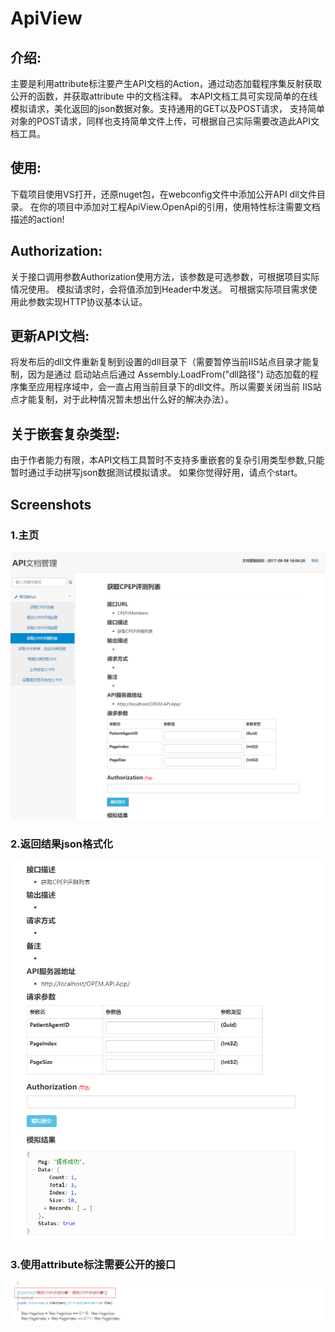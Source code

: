 # ApiView

## 介绍:     

主要是利用attribute标注要产生API文档的Action，通过动态加载程序集反射获取公开的函数，并获取attribute 中的文档注释。 本API文档工具可实现简单的在线模拟请求，美化返回的json数据对象。支持通用的GET以及POST请求， 支持简单对象的POST请求，同样也支持简单文件上传，可根据自己实际需要改造此API文档工具。

## 使用:

下载项目使用VS打开，还原nuget包，在webconfig文件中添加公开API dll文件目录。 在你的项目中添加对工程ApiView.OpenApi的引用，使用特性标注需要文档描述的action!

## Authorization:   

关于接口调用参数Authorization使用方法，该参数是可选参数，可根据项目实际情况使用。 模拟请求时，会将值添加到Header中发送。 可根据实际项目需求使用此参数实现HTTP协议基本认证。
  
## 更新API文档:    

将发布后的dll文件重新复制到设置的dll目录下（需要暂停当前IIS站点目录才能复制，因为是通过 启动站点后通过 Assembly.LoadFrom("dll路径") 动态加载的程序集至应用程序域中，会一直占用当前目录下的dll文件。所以需要关闭当前 IIS站点才能复制，对于此种情况暂未想出什么好的解决办法）。
   
## 关于嵌套复杂类型: 

由于作者能力有限，本API文档工具暂时不支持多重嵌套的复杂引用类型参数,只能暂时通过手动拼写json数据测试模拟请求。
如果你觉得好用，请点个start。

## Screenshots

### 1.主页
![maindemowindow01](./Screenshot/TIM图片20170909161056.png)

### 2.返回结果json格式化
![maindemowindow02](./Screenshot/TIM图片20170909163236.png)

### 3.使用attribute标注需要公开的接口
![maindemowindow03](./Screenshot/TIM图片20170909161451.png)
